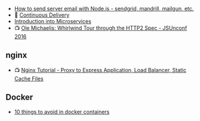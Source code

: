 
- [How to send server email with Node.js - sendgrid, mandrill, mailgun, etc.](https://youtu.be/zrXOjWICmGw?list=PLoYCgNOIyGAApoDfJHjmMgGNlYenKg5jO)
- :notebook: [Continuous Delivery](https://medium.com/continuous-delivery/continuous-delivery-3a4a55baa58a#.zdbnne30w)
- [Introduction into Microservices](https://specify.io/concepts/microservices)
- :tv: [Ole Michaelis: Whirlwind Tour through the HTTP2 Spec - JSUnconf 2016](https://youtu.be/UBtU606qWOI)

## nginx
- :tv: [Nginx Tutorial - Proxy to Express Application, Load Balancer, Static Cache Files](https://youtu.be/FJrs0Ar9asY)

## Docker
- [10 things to avoid in docker containers](http://developerblog.redhat.com/2016/02/24/10-things-to-avoid-in-docker-containers/)
